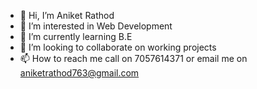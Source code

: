 - 👋 Hi, I’m Aniket Rathod
- 👀 I’m interested in Web Development
- 🌱 I’m currently learning B.E
- 💞️ I’m looking to collaborate on working projects
- 📫 How to reach me call on 7057614371 or email me on aniketrathod763@gmail.com

<!---
aniketrathod763/aniketrathod763 is a ✨ special ✨ repository because its `README.md` (this file) appears on your GitHub profile.
You can click the Preview link to take a look at your changes.
--->
